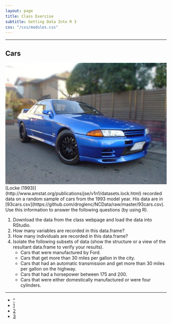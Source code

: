 ```yaml
---
layout: page
title: Class Exercise
subtitle: Getting Data Into R 3
css: "/css/modules.css"
---
```


----

## Cars

<img src="zimgs/cars93.jpg" alt="1993 Nissan Skyline" class="img-right">
[Locke (1993)](http://www.amstat.org/publications/jse/v1n1/datasets.lock.html) recorded data on a random sample of cars from the 1993 model year.  His data are in [93cars.csv](https://github.com/droglenc/NCData/raw/master/93cars.csv).  
Use this information to answer the following questions (by using R).

1. Download the data from the class webpage and load the data into RStudio.
1. How many variables are recorded in this data.frame?
1. How many individuals are recorded in this data.frame?
1. Isolate the following subsets of data (show the structure or a view of the resultant data.frame to verify your results).
    * Cars that were manufactured by Ford.
    * Cars that get more than 30 miles per gallon in the city.
    * Cars that had an automatic transmission and get more than 30 miles per gallon on the highway.
    * Cars that had a horsepower between 175 and 200.
    * Cars that were either domestically manufactured or were four cylinders.

----

<div class="text-center">
<ul class="pagination pagination-lg">
  <li><a href="DataIntoR.html">^</a></li>
  <li><a href="DataIntoR_CE1.html">1</a></li>
  <li><a href="DataIntoR_CE2.html">2</a></li>
  <li class="active"><a href="#">3</a></li>
</ul>
